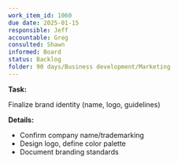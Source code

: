 ```yaml
---
work_item_id: 1060
due date: 2025-01-15
responsible: Jeff
accountable: Greg
consulted: Shawn
informed: Board
status: Backlog
folder: 90 days/Business development/Marketing
---
```


**Task:**

Finalize brand identity (name, logo, guidelines)

**Details:**

- Confirm company name/trademarking
- Design logo, define color palette
- Document branding standards
